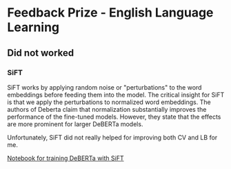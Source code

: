 # Feedback Prize - English Language Learning

## Did not worked

### SiFT

SiFT works by applying random noise or "perturbations" to the word embeddings before feeding them into the model. The critical insight for SiFT is that we apply the perturbations to normalized word embeddings. The authors of Deberta claim that normalization substantially improves the performance of the fine-tuned models. However, they state that the effects are more prominent for larger DeBERTa models.

Unfortunately, SiFT did not really helped for improving both CV and LB for me.

[Notebook for training DeBERTa with SiFT](./code/feedback3-eda-hf-custom-trainer-sift.ipynb)
